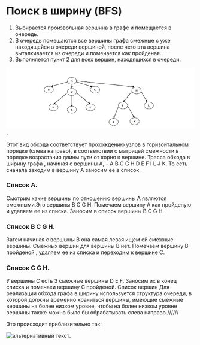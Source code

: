 # Поиск в ширину (BFS)
1. Выбирается произвольная вершина в графе и помещается в очередь.
2. В очередь помещаются все вершины графа смежные с уже находящейся в очереди вершиной, после чего эта вершина выталкивается из очереди и помечается как пройденая.
3. Выполняется пункт 2 для всех вершин, находящихся в очереди.



![альтернативный текст](img/Graf.PNG).

Этот вид обхода соответствует прохождению узлов в горизонтальном
порядке (слева направо), в соответствии с матрицей смежности в порядке возрастания длины пути от корня к вершине. Трасса обхода в ширину графа
, начиная с вершины А, – A B C G H D E F I L J K.
То есть сначала заходим в вершину А заносим ее в список. 
### Список А.
Смотрим какие вершины по отношению вершины А являются смежными.Это вершины  B C G H. Помечаем вершину А как пройденую и удаляем ее из списка.
Заносим в список вершины B C G H.
### Список B C G H. 
Затем начиная с вершыны В она самая левая ищем ей смежные вершины. Смежных вершин для вершины В нет. Помечаем вершину В пройденой , удаляем ее из списка и переходим к вершине С.
### Список  C G H. 
  У вершины С есть 3 смежные вершины D E F. Заносим их в конец списка и помечаеи вершину С пройденой.
Список вершин 
Для реализации обхода графа в ширину используется структура
очереди, в которой должны временно храниться вершины, имеющие
смежные вершины на более низком уровне, чтобы на более низком уровне
вершины также можно было бы обрабатывать слева направо.//////

Это происходит приблизительно так:

![альтернативный текст](https://media.tproger.ru/uploads/2017/08/ezgif.com-video-to-gif-6.gif).


